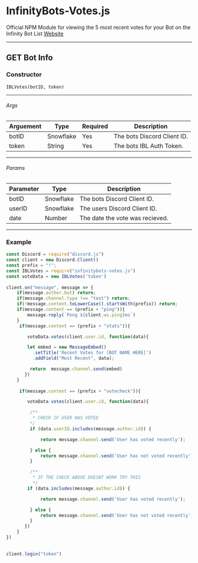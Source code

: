 # InfinityBots-Votes.js
Official NPM Module for viewing the 5 most recent votes for your Bot on the Infinity Bot List [Website](https://infinitybotlist.com)

---

## GET Bot Info

### Constructor

```
IBLVotes(botID, token)
```

---

###### Args
Arguement | Type | Required | Description
|--------------|----------|--------------|--------------|
botID | Snowflake | Yes | The bots Discord Client ID.
token | String | Yes | The bots IBL Auth Token. 

--- 

###### Params
Parameter | Type |  Description
|--------------|--------------|--------------|
botID | Snowflake | The bots Discord Client ID.
userID | Snowflake | The users Discord Client ID.
date | Number | The date the vote was recieved. 

--- 

### Example
```js
const Discord = require("discord.js")
const client = new Discord.Client()
const prefix = "!";
const IBLVotes = require("infinitybots-votes.js")
const voteData = new IBLVotes('token')
 
client.on("message", message => { 
    if(message.author.bot) return;
    if(message.channel.type !== "text") return;
    if(!message.content.toLowerCase().startsWith(prefix)) return;
    if(message.content == (prefix + "ping")){
        message.reply(`Pong ${client.ws.ping}ms`)
    }
     if(message.content == (prefix + "stats")){

        voteData.votes(client.user.id, function(data){

        let embed = new MessageEmbed()
          .setTitle('Recent Votes for [BOT NAME HERE]')
          .addField("Most Recent", data);

         return  message.channel.send(embed)
       })
    }
    
     if(message.content == (prefix + "votecheck")){

        voteData.votes(client.user.id, function(data){

         /**
          * CHECK IF USER HAS VOTED 
         */
         if (data.userID.includes(message.author.id)) {

             return message.channel.send('User has voted recently');

         } else {
             return message.channel.send('User has not voted recently');
         }

         /**
          * IF THE CHECK ABOVE DOESNT WORK TRY THIS
          */
        if (data.includes(message.author.id)) {

             return message.channel.send('User has voted recently');

         } else {
             return message.channel.send('User has not voted recently');
         }
       })
    }
})
 
 
client.login("token")
```
